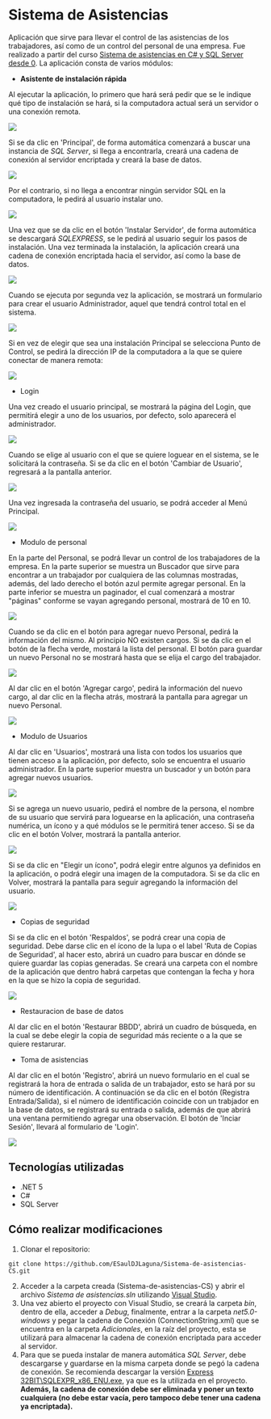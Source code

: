 # Sistema de Asistencias

Aplicación que sirve para llevar el control de las asistencias de los trabajadores, así como de un control del personal de una empresa. Fue realizado a partir del curso [Sistema de asistencias en C# y SQL Server desde 0](https://www.udemy.com/course/sistema-de-asistencias-en-c-y-sqlserver-desde-0-2020/). La aplicación consta de varios módulos:

- **Asistente de instalación rápida**

Al ejecutar la aplicación, lo primero que hará será pedir que se le indique qué tipo de instalación se hará, si la computadora actual será un servidor o una conexión remota.

![](./Adicionales/img/00.png)

Si se da clic en 'Principal', de forma automática comenzará a buscar una instancia de _SQL Server_, si llega a encontrarla, creará una cadena de conexión al servidor encriptada y creará la base de datos.

![](./Adicionales/img/01.png)

Por el contrario, si no llega a encontrar ningún servidor SQL en la computadora, le pedirá al usuario instalar uno.

![](./Adicionales/img/02.png)

Una vez que se da clic en el botón 'Instalar Servidor', de forma automática se descargará _SQLEXPRESS_, se le pedirá al usuario seguir los pasos de instalación. Una vez terminada la instalación, la aplicación creará una cadena de conexión encriptada hacia el servidor, así como la base de datos.

![](./Adicionales/img/03.png)

Cuando se ejecuta por segunda vez la aplicación, se mostrará un formulario para crear el usuario Administrador, aquel que tendrá control total en el sistema.

![](./Adicionales/img/04.png)

Si en vez de elegir que sea una instalación Principal se selecciona Punto de Control, se pedirá la dirección IP de la computadora a la que se quiere conectar de manera remota:

![](./Adicionales/img/05.png)

- Login

Una vez creado el usuario principal, se mostrará la página del Login, que permitirá elegir a uno de los usuarios, por defecto, solo aparecerá el administrador.

![](./Adicionales/img/06.png)

Cuando se elige al usuario con el que se quiere loguear en el sistema, se le solicitará la contraseña. Si se da clic en el botón 'Cambiar de Usuario', regresará a la pantalla anterior.

![](./Adicionales/img/07.png)

Una vez ingresada la contraseña del usuario, se podrá acceder al Menú Principal.

![](./Adicionales/img/08.png)

- Modulo de personal

En la parte del Personal, se podrá llevar un control de los trabajadores de la empresa. En la parte superior se muestra un Buscador que sirve para encontrar a un trabajador por cualquiera de las columnas mostradas, además, del lado derecho el botón azul permite agregar personal. En la parte inferior se muestra un paginador, el cual comenzará a mostrar "páginas" conforme se vayan agregando personal, mostrará de 10 en 10.

![](./Adicionales/img/09.png)

Cuando se da clic en el botón para agregar nuevo Personal, pedirá la información del mismo. Al principio NO existen cargos. Si se da clic en el botón de la flecha verde, mostará la lista del personal. El botón para guardar un nuevo Personal no se mostrará hasta que se elija el cargo del trabajador.

![](./Adicionales/img/10.png)

Al dar clic en el botón 'Agregar cargo', pedirá la información del nuevo cargo, al dar clic en la flecha atrás, mostrará la pantalla para agregar un nuevo Personal.

![](./Adicionales/img/11.png)

- Modulo de Usuarios

Al dar clic en 'Usuarios', mostrará una lista con todos los usuarios que tienen acceso a la aplicación, por defecto, solo se encuentra el usuario administrador. En la parte superior muestra un buscador y un botón para agregar nuevos usuarios.

![](./Adicionales/img/12.png)

Si se agrega un nuevo usuario, pedirá el nombre de la persona, el nombre de su usuario que servirá para loguearse en la aplicación, una contraseña numérica, un ícono y a qué módulos se le permitirá tener acceso. Si se da clic en el botón Volver, mostrará la pantalla anterior.

![](./Adicionales/img/13.png)

Si se da clic en "Elegir un ícono", podrá elegir entre algunos ya definidos en la aplicación, o podrá elegir una imagen de la computadora. Si se da clic en Volver, mostrará la pantalla para seguir agregando la información del usuario.

![](./Adicionales/img/14.png)

- Copias de seguridad

Si se da clic en el botón 'Respaldos', se podrá crear una copia de seguridad. Debe darse clic en el ícono de la lupa o el label 'Ruta de Copias de Seguridad', al hacer esto, abrirá un cuadro para buscar en dónde se quiere guardar las copias generadas. Se creará una carpeta con el nombre de la aplicación que dentro habrá carpetas que contengan la fecha y hora en la que se hizo la copia de seguridad.

![](./Adicionales/img/15.png)

- Restauracion de base de datos

Al dar clic en el botón 'Restaurar BBDD', abrirá un cuadro de búsqueda, en la cual se debe elegir la copia de seguridad más reciente o a la que se quiere restarurar.

- Toma de asistencias

Al dar clic en el botón 'Registro', abrirá un nuevo formulario en el cual se registrará la hora de entrada o salida de un trabajador, esto se hará por su número de identificación. A continuación se da clic en el botón (Registra Entrada/Salida), si el número de identificación coincide con un trabjador en la base de datos, se registrará su entrada o salida, además de que abrirá una ventana permitiendo agregar una observación. El botón de 'Inciar Sesión', llevará al formulario de 'Login'.

![](./Adicionales/img/16.png)

## Tecnologías utilizadas

- .NET 5
- C#
- SQL Server

## Cómo realizar modificaciones

1. Clonar el repositorio:

```
git clone https://github.com/ESaulDJLaguna/Sistema-de-asistencias-CS.git
```

2. Acceder a la carpeta creada (Sistema-de-asistencias-CS) y abrir el archivo _Sistema de asistencias.sln_ utilizando [Visual Studio](https://visualstudio.microsoft.com/es/thank-you-downloading-visual-studio/?sku=Community&rel=17).
3. Una vez abierto el proyecto con Visual Studio, se creará la carpeta _bin_, dentro de ella, acceder a _Debug_, finalmente, entrar a la carpeta _net5.0-windows_ y pegar la cadena de Conexión (ConnectionString.xml) que se encuentra en la carpeta _Adicionales_, en la raíz del proyecto, esta se utilizará para almacenar la cadena de conexión encriptada para acceder al servidor.
4. Para que se pueda instalar de manera automática _SQL Server_, debe descargarse y guardarse en la misma carpeta donde se pegó la cadena de conexión. Se recomienda descargar la versión [Express 32BIT\SQLEXPR_x86_ENU.exe](https://www.microsoft.com/en-US/download/details.aspx?id=42299), ya que es la utilizada en el proyecto. **Además, la cadena de conexión debe ser eliminada y poner un texto cualquiera (no debe estar vacía, pero tampoco debe tener una cadena ya encriptada).**
